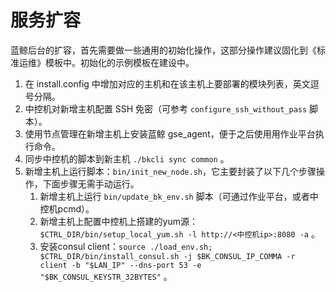 # 服务扩容

蓝鲸后台的扩容，首先需要做一些通用的初始化操作，这部分操作建议固化到《标准运维》模板中。初始化的示例模板在建设中。

1. 在 install.config 中增加对应的主机和在该主机上要部署的模块列表，英文逗号分隔。
2. 中控机对新增主机配置 SSH 免密（可参考 `configure_ssh_without_pass` 脚本）。
3. 使用节点管理在新增主机上安装蓝鲸 gse_agent，便于之后使用用作业平台执行命令。
4. 同步中控机的脚本到新主机 `./bkcli sync common` 。
5. 新增主机上运行脚本：`bin/init_new_node.sh`，它主要封装了以下几个步骤操作，下面步骤无需手动运行。
   1. 新增主机上运行 `bin/update_bk_env.sh` 脚本（可通过作业平台，或者中控机pcmd）。
   2. 新增主机上配置中控机上搭建的yum源：`$CTRL_DIR/bin/setup_local_yum.sh -l http://<中控机ip>:8080 -a` 。
   3. 安装consul client：`source ./load_env.sh; $CTRL_DIR/bin/install_consul.sh -j $BK_CONSUL_IP_COMMA -r client -b "$LAN_IP" --dns-port 53 -e "$BK_CONSUL_KEYSTR_32BYTES"` 。
